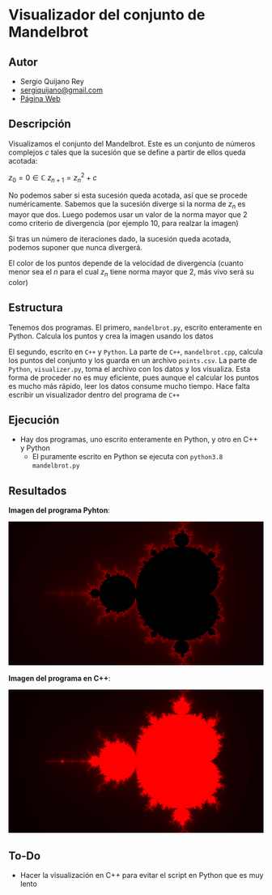 <script type="text/javascript" src="http://cdn.mathjax.org/mathjax/latest/MathJax.js?config=default"></script>

# Visualizador del conjunto de Mandelbrot

## Autor

* Sergio Quijano Rey
* sergiquijano@gmail.com
* [Página Web](sergioquijanorey.github.io)

## Descripción

Visualizamos el conjunto del Mandelbrot. Este es un conjunto de números complejos $c$ tales que la sucesión que se define a partir de ellos queda acotada:

$z_0 = 0 \in \mathds{C}$
$z_{n+1} = z_{n}^{2} + c$

No podemos saber si esta sucesión queda acotada, así que se procede numéricamente. Sabemos que la sucesión diverge si la norma de $z_n$ es mayor que dos. Luego podemos usar un valor de la norma mayor que 2 como criterio de divergencia (por ejemplo 10, para realzar la imagen)

Si tras un número de iteraciones dado, la sucesión queda acotada, podemos suponer que nunca divergerá.

El color de los puntos depende de la velocidad de divergencia (cuanto menor sea el $n$ para el cual $z_n$ tiene norma mayor que 2, más vivo será su color)

## Estructura

Tenemos dos programas. El primero, `mandelbrot.py`, escrito enteramente en Python. Calcula los puntos y crea la imagen usando los datos

El segundo, escrito en `C++` y `Python`. La parte de `C++`, `mandelbrot.cpp`, calcula los puntos del conjunto y los guarda en un archivo `points.csv`. La parte de `Python`, `visualizer.py`, toma el archivo con los datos y los visualiza. Esta forma de proceder no es muy eficiente, pues aunque el calcular los puntos es mucho más rápido, leer los datos consume mucho tiempo. Hace falta escribir un visualizador dentro del programa de `C++`

## Ejecución

* Hay dos programas, uno escrito enteramente en Python, y otro en C++ y Python
    * El puramente escrito en Python se ejecuta con `python3.8 mandelbrot.py`

## Resultados

**Imagen del programa Pyhton**:

![python_mandelbrot](mandelbrot.png)

**Imagen del programa en C++**:

![cpp_mandelbrot](mandelbrot_cpp.png)

## To-Do

* Hacer la visualización en C++ para evitar el script en Python que es muy lento
